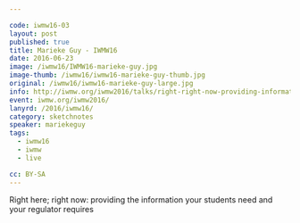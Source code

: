 ```yaml
---

code: iwmw16-03
layout: post
published: true
title: Marieke Guy - IWMW16
date: 2016-06-23
image: /iwmw16/IWMW16-marieke-guy.jpg
image-thumb: /iwmw16/iwmw16-marieke-guy-thumb.jpg
original: /iwmw16/iwmw16-marieke-guy-large.jpg
info: http://iwmw.org/iwmw2016/talks/right-right-now-providing-information-students-need-regulator-requires/
event: iwmw.org/iwmw2016/
lanyrd: /2016/iwmw16/
category: sketchnotes
speaker: mariekeguy
tags:
  - iwmw16
  - iwmw
  - live

cc: BY-SA
---
```


Right here; right now: providing the information your students need and your regulator requires
